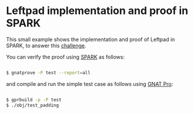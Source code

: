 # Leftpad implementation and proof in SPARK

This small example shows the implementation and proof of Leftpad in SPARK, to
answer this [challenge](https://twitter.com/Hillelogram/status/988155322358534144).

You can verify the proof using [SPARK](https://www.adacore.com/sparkpro) as
follows:

```bash

$ gnatprove -P test --report=all

```

and compile and run the simple test case as follows using [GNAT
Pro](https://www.adacore.com/gnatpro):


```bash

$ gprbuild -p -P test
$ ./obj/test_padding

```
